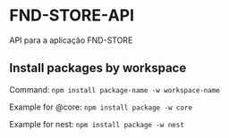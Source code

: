 # FND-STORE-API
API para a aplicação FND-STORE


## Install packages by workspace

Command: `npm install package-name -w workspace-name`

Example for @core:
`npm install package -w core`

Example for nest:
`npm install package -w nest`
